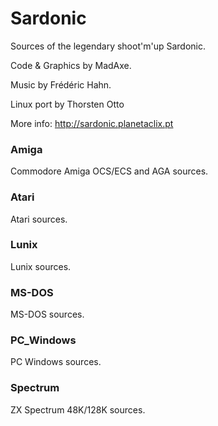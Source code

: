 # Sardonic
Sources of the legendary shoot'm'up Sardonic.

Code & Graphics by MadAxe.

Music by Frédéric Hahn.

Linux port by Thorsten Otto

More info: http://sardonic.planetaclix.pt

### Amiga
Commodore Amiga OCS/ECS and AGA sources.

### Atari
Atari sources.

### Lunix
Lunix sources.

### MS-DOS
MS-DOS sources.

### PC_Windows
PC Windows sources.

### Spectrum
ZX Spectrum 48K/128K sources.
